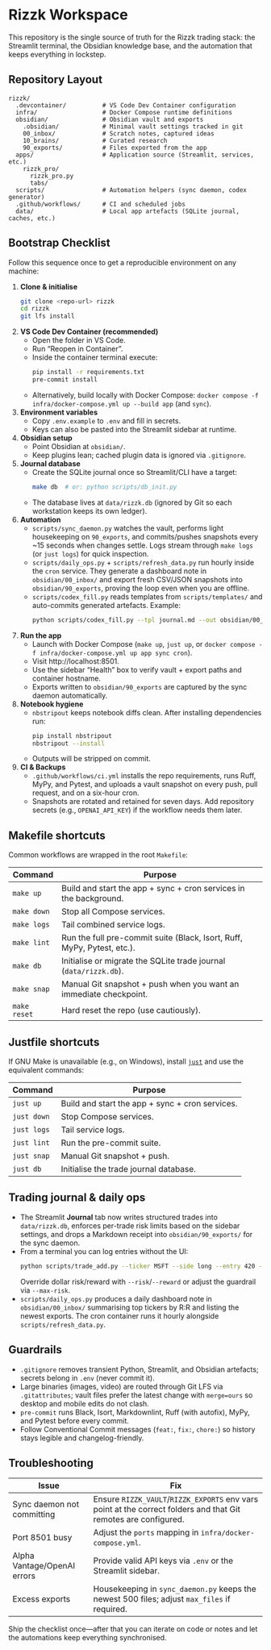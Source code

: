 # Rizzk Workspace

This repository is the single source of truth for the Rizzk trading stack: the Streamlit terminal, the Obsidian knowledge base, and the automation that keeps everything in lockstep.

## Repository Layout

```
rizzk/
  .devcontainer/          # VS Code Dev Container configuration
  infra/                  # Docker Compose runtime definitions
  obsidian/               # Obsidian vault and exports
    .obsidian/            # Minimal vault settings tracked in git
    00_inbox/             # Scratch notes, captured ideas
    10_brains/            # Curated research
    90_exports/           # Files exported from the app
  apps/                   # Application source (Streamlit, services, etc.)
    rizzk_pro/
      rizzk_pro.py
      tabs/
  scripts/                # Automation helpers (sync daemon, codex generator)
  .github/workflows/      # CI and scheduled jobs
  data/                   # Local app artefacts (SQLite journal, caches, etc.)
```

## Bootstrap Checklist

Follow this sequence once to get a reproducible environment on any machine:

1. **Clone & initialise**
   ```bash
   git clone <repo-url> rizzk
   cd rizzk
   git lfs install
   ```
2. **VS Code Dev Container (recommended)**
   - Open the folder in VS Code.
   - Run “Reopen in Container”.
   - Inside the container terminal execute:
     ```bash
     pip install -r requirements.txt
     pre-commit install
     ```
   - Alternatively, build locally with Docker Compose: `docker compose -f infra/docker-compose.yml up --build app` (and `sync`).
3. **Environment variables**
   - Copy `.env.example` to `.env` and fill in secrets.
   - Keys can also be pasted into the Streamlit sidebar at runtime.
4. **Obsidian setup**
   - Point Obsidian at `obsidian/`.
   - Keep plugins lean; cached plugin data is ignored via `.gitignore`.
5. **Journal database**
   - Create the SQLite journal once so Streamlit/CLI have a target:
     ```bash
     make db  # or: python scripts/db_init.py
     ```
   - The database lives at `data/rizzk.db` (ignored by Git so each workstation keeps its own ledger).
6. **Automation**
   - `scripts/sync_daemon.py` watches the vault, performs light housekeeping on `90_exports`, and commits/pushes snapshots every ~15 seconds when changes settle. Logs stream through `make logs` (or `just logs`) for quick inspection.
   - `scripts/daily_ops.py` + `scripts/refresh_data.py` run hourly inside the `cron` service. They generate a dashboard note in `obsidian/00_inbox/` and export fresh CSV/JSON snapshots into `obsidian/90_exports`, proving the loop even when you are offline.
   - `scripts/codex_fill.py` reads templates from `scripts/templates/` and auto-commits generated artefacts. Example:
     ```bash
     python scripts/codex_fill.py --tpl journal.md --out obsidian/00_inbox/2025-10-02-MSFT.md --name "MSFT earnings" --ticker MSFT
     ```
7. **Run the app**
   - Launch with Docker Compose (`make up`, `just up`, or `docker compose -f infra/docker-compose.yml up app sync cron`).
   - Visit http://localhost:8501.
   - Use the sidebar “Health” box to verify vault + export paths and container hostname.
   - Exports written to `obsidian/90_exports` are captured by the sync daemon automatically.
8. **Notebook hygiene**
   - `nbstripout` keeps notebook diffs clean. After installing dependencies run:
     ```bash
     pip install nbstripout
     nbstripout --install
     ```
   - Outputs will be stripped on commit.
9. **CI & Backups**
   - `.github/workflows/ci.yml` installs the repo requirements, runs Ruff, MyPy, and Pytest, and uploads a vault snapshot on every push, pull request, and on a six-hour cron.
   - Snapshots are rotated and retained for seven days. Add repository secrets (e.g., `OPENAI_API_KEY`) if the workflow needs them later.

## Makefile shortcuts

Common workflows are wrapped in the root `Makefile`:

| Command | Purpose |
| ------- | ------- |
| `make up` | Build and start the app + sync + cron services in the background. |
| `make down` | Stop all Compose services. |
| `make logs` | Tail combined service logs. |
| `make lint` | Run the full pre-commit suite (Black, Isort, Ruff, MyPy, Pytest, etc.). |
| `make db` | Initialise or migrate the SQLite trade journal (`data/rizzk.db`). |
| `make snap` | Manual Git snapshot + push when you want an immediate checkpoint. |
| `make reset` | Hard reset the repo (use cautiously). |

## Justfile shortcuts

If GNU Make is unavailable (e.g., on Windows), install [`just`](https://github.com/casey/just) and use the equivalent commands:

| Command | Purpose |
| ------- | ------- |
| `just up` | Build and start the app + sync + cron services. |
| `just down` | Stop Compose services. |
| `just logs` | Tail service logs. |
| `just lint` | Run the pre-commit suite. |
| `just snap` | Manual Git snapshot + push. |
| `just db` | Initialise the trade journal database. |

## Trading journal & daily ops

- The Streamlit **Journal** tab now writes structured trades into `data/rizzk.db`, enforces per-trade risk limits based on the sidebar settings, and drops a Markdown receipt into `obsidian/90_exports/` for the sync daemon.
- From a terminal you can log entries without the UI:
  ```bash
  python scripts/trade_add.py --ticker MSFT --side long --entry 420 --stop 410 --exit 435 --qty 50 --thesis "VWAP reclaim"
  ```
  Override dollar risk/reward with `--risk`/`--reward` or adjust the guardrail via `--max-risk`.
- `scripts/daily_ops.py` produces a daily dashboard note in `obsidian/00_inbox/` summarising top tickers by R:R and listing the newest exports. The cron container runs it hourly alongside `scripts/refresh_data.py`.

## Guardrails

- `.gitignore` removes transient Python, Streamlit, and Obsidian artefacts; secrets belong in `.env` (never commit it).
- Large binaries (images, video) are routed through Git LFS via `.gitattributes`; vault files prefer the latest change with `merge=ours` so desktop and mobile edits do not clash.
- `pre-commit` runs Black, Isort, Markdownlint, Ruff (with autofix), MyPy, and Pytest before every commit.
- Follow Conventional Commit messages (`feat:`, `fix:`, `chore:`) so history stays legible and changelog-friendly.

## Troubleshooting

| Issue | Fix |
| ----- | --- |
| Sync daemon not committing | Ensure `RIZZK_VAULT`/`RIZZK_EXPORTS` env vars point at the correct folders and that Git remotes are configured. |
| Port 8501 busy | Adjust the `ports` mapping in `infra/docker-compose.yml`. |
| Alpha Vantage/OpenAI errors | Provide valid API keys via `.env` or the Streamlit sidebar. |
| Excess exports | Housekeeping in `sync_daemon.py` keeps the newest 500 files; adjust `max_files` if required. |

Ship the checklist once—after that you can iterate on code or notes and let the automations keep everything synchronised.
